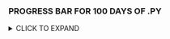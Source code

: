 
### PROGRESS BAR FOR 100 DAYS OF .PY

<details>
  <summary> CLICK TO EXPAND </summary>

| SECTION | PERCENTAGE | 
| :---: | :---:|
|1 | 100% |
|2 | 100% |
|3 | 100% |
|4 | 100% |
|5 | 100% |
|6 | 100% |
|7 | 75% |
|8 | 50% |
|9 | 75% |
|10 | 0% | 
|11 | 0% |
|12 | 0% |
|13 | 100% |



</details>